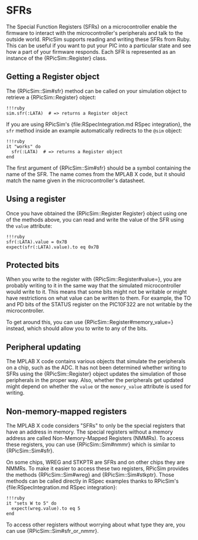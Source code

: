 SFRs
====

The Special Function Registers (SFRs) on a microcontroller enable the firmware to interact with the microcontroller's peripherals and talk to the outside world.
RPicSim supports reading and writing these SFRs from Ruby.
This can be useful if you want to put your PIC into a particular state and see how a part of your firmware responds.
Each SFR is represented as an instance of the {RPicSim::Register} class.


Getting a Register object
----

The {RPicSim::Sim#sfr} method can be called on your simulation object to retrieve a {RPicSim::Register} object:

    !!!ruby
    sim.sfr(:LATA)  # => returns a Register object

If you are using RPicSim's {file:RSpecIntegration.md RSpec integration}, the `sfr` method inside an example automatically redirects to the `@sim` object:

    !!!ruby
    it "works" do
      sfr(:LATA)  # => returns a Register object
    end

The first argument of {RPicSim::Sim#sfr} should be a symbol containing the name of the SFR.
The name comes from the MPLAB X code, but it should match the name given in the microcontroller's datasheet.


Using a register
----

Once you have obtained the {RPicSim::Register Register} object using one of the methods above, you can read and write the value of the SFR using the `value` attribute:

    !!!ruby
    sfr(:LATA).value = 0x7B
    expect(sfr(:LATA).value).to eq 0x7B


Protected bits
----

When you write to the register with {RPicSim::Register#value=}, you are probably writing to it in the same way that the simulated microcontroller would write to it.
This means that some bits might not be writable or might have restrictions on what value can be written to them.
For example, the TO and PD bits of the STATUS register on the PIC10F322 are not writable by the microcontroller.

To get around this, you can use {RPicSim::Register#memory_value=} instead, which should allow you to write to any of the bits.


Peripheral updating
----

The MPLAB X code contains various objects that simulate the peripherals on a chip, such as the ADC.
It has not been determined whether writing to SFRs using the {RPicSim::Register} object updates the simulation of those peripherals in the proper way.
Also, whether the peripherals get updated might depend on whether the `value` or the `memory_value` attribute is used for writing.


Non-memory-mapped registers
----

The MPLAB X code considers "SFRs" to only be the special registers that have an address in memory.
The special registers without a memory address are called Non-Memory-Mapped Registers (NMMRs).
To access these registers, you can use {RPicSim::Sim#nmmr} which is similar to {RPicSim::Sim#sfr}.

On some chips, WREG and STKPTR are SFRs and on other chips they are NMMRs.  To make it easier to access these two registers, RPicSim provides the methods {RPicSim::Sim#wreg} and {RPicSim::Sim#stkptr}.  Those methods can be called directly in RSpec examples thanks to RPicSim's {file:RSpecIntegration.md RSpec integration}:

    !!!ruby
    it "sets W to 5" do
      expect(wreg.value).to eq 5
    end

To access other registers without worrying about what type they are, you can use {RPicSim::Sim#sfr_or_nmmr}.
